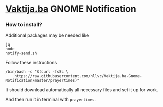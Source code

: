 # [Vaktija.ba](https://vaktija.ba) GNOME Notification

### How to install?
Additional packages may be needed like
```
jq
node
notify-send.sh
```
Follow these instructions
```
/bin/bash -c "$(curl -fsSL \
	https://raw.githubusercontent.com/hllvc/Vaktija.ba-Gnome-Notification/master/prayertimes)"
```
It should download automatically all necessary files and set it up for work.

And then run it in terminal with `prayertimes`.
